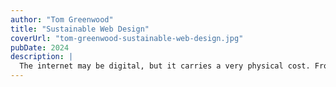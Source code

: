 ```yaml
---
author: "Tom Greenwood"
title: "Sustainable Web Design"
coverUrl: "tom-greenwood-sustainable-web-design.jpg"
pubDate: 2024
description: |
  The internet may be digital, but it carries a very physical cost. From image files to colors to coding languages to servers, the choices we make in our web work can eat up electricity and spit out carbon-and as the internet grows, so does the cost to the environment. But there is hope...
---
```

